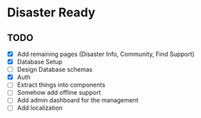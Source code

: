 # Disaster Ready

## TODO
- [X] Add remaining pages (Disaster Info, Community, Find Support)
- [X] Database Setup
- [ ] Design Database schemas
- [X] Auth 
- [ ] Extract things into components
- [ ] Somehow add offline support
- [ ] Add admin dashboard for the management
- [ ] Add localization
